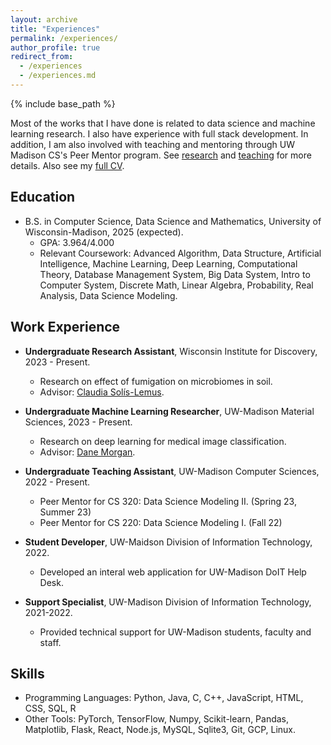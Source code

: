 ```yaml
---
layout: archive
title: "Experiences"
permalink: /experiences/
author_profile: true
redirect_from: 
  - /experiences
  - /experiences.md
---
```


{% include base_path %}

Most of the works that I have done is related to data science and machine learning research. I also have experience with full stack development. In addition, I am also involved with teaching and mentoring through UW Madison CS's Peer Mentor program. See [research](https://tianyi0216.github.io/research/) and [teaching](https://tianyi0216.github.io/teaching/) for more details. Also see my [full CV](https://tianyi0216.github.io/cv/).

## Education

* B.S. in Computer Science, Data Science and Mathematics, University of Wisconsin-Madison, 2025 (expected).
  * GPA: 3.964/4.000
  * Relevant Coursework: Advanced Algorithm, Data Structure, Artificial Intelligence, Machine Learning, Deep Learning, Computational Theory, Database Management System, Big Data System, Intro to Computer System, Discrete Math, Linear Algebra, Probability, Real Analysis, Data Science Modeling.

## Work Experience

* **Undergraduate Research Assistant**, Wisconsin Institute for Discovery, 2023 - Present.
  * Research on effect of fumigation on microbiomes in soil.
  * Advisor: [Claudia Solís-Lemus](https://crsl4.github.io/pages/about.html).

* **Undergraduate Machine Learning Researcher**, UW-Madison Material Sciences, 2023 - Present.
  * Research on deep learning for medical image classification.
  * Advisor: [Dane Morgan](https://directory.engr.wisc.edu/mse/Faculty/Morgan_Dane/).

* **Undergraduate Teaching Assistant**, UW-Madison Computer Sciences, 2022 - Present.
  * Peer Mentor for CS 320: Data Science Modeling II. (Spring 23, Summer 23)
  * Peer Mentor for CS 220: Data Science Modeling I. (Fall 22)

* **Student Developer**, UW-Maidson Division of Information Technology, 2022.
  * Developed an interal web application for UW-Madison DoIT Help Desk.

* **Support Specialist**, UW-Madison Division of Information Technology, 2021-2022.
  * Provided technical support for UW-Madison students, faculty and staff.

## Skills

* Programming Languages: Python, Java, C, C++, JavaScript, HTML, CSS, SQL, R
* Other Tools: PyTorch, TensorFlow, Numpy, Scikit-learn, Pandas, Matplotlib, Flask, React, Node.js, MySQL, Sqlite3, Git, GCP, Linux.

